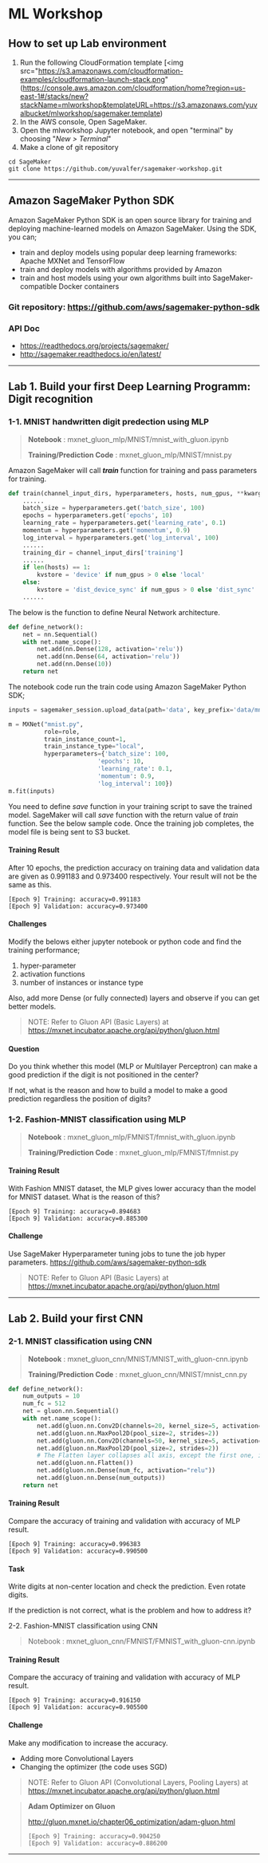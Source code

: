 # ML Workshop

## **How to set up Lab environment**

1. Run the following CloudFormation template
[<img src="https://s3.amazonaws.com/cloudformation-examples/cloudformation-launch-stack.png" (https://console.aws.amazon.com/cloudformation/home?region=us-east-1#/stacks/new?stackName=mlworkshop&templateURL=https://s3.amazonaws.com/yuvalbucket/mlworkshop/sagemaker.template)
2. In the AWS console, Open SageMaker.
3. Open the mlworkshop Jupyter notebook, and open "terminal" by choosing "_New > Terminal_"
3. Make a clone of git repository

```{r, engine='bash', count_lines}
cd SageMaker
git clone https://github.com/yuvalfer/sagemaker-workshop.git
```
---

## **Amazon SageMaker Python SDK**
Amazon SageMaker Python SDK is an open source library for training and deploying machine-learned models on Amazon SageMaker. Using the SDK, you can;

- train and deploy models using popular deep learning frameworks: Apache MXNet and TensorFlow
- train and deploy models with algorithms provided by Amazon
- train and host models using your own algorithms built into SageMaker-compatible Docker containers

### Git repository: https://github.com/aws/sagemaker-python-sdk
### API Doc
- https://readthedocs.org/projects/sagemaker/
- http://sagemaker.readthedocs.io/en/latest/

---

## **Lab 1. Build your first Deep Learning Programm: Digit recognition**

### 1-1. MNIST handwritten digit predection using MLP

> **Notebook** : mxnet_gluon_mlp/MNIST/mnist_with_gluon.ipynb
>
> **Training/Prediction Code** : mxnet_gluon_mlp/MNIST/mnist.py

Amazon SageMaker will call **_train_** function for training and pass parameters for training.

```python
def train(channel_input_dirs, hyperparameters, hosts, num_gpus, **kwargs):
    ......
    batch_size = hyperparameters.get('batch_size', 100)
    epochs = hyperparameters.get('epochs', 10)
    learning_rate = hyperparameters.get('learning_rate', 0.1)
    momentum = hyperparameters.get('momentum', 0.9)
    log_interval = hyperparameters.get('log_interval', 100)
    ......
    training_dir = channel_input_dirs['training']
    ......
    if len(hosts) == 1:
        kvstore = 'device' if num_gpus > 0 else 'local'
    else:
        kvstore = 'dist_device_sync' if num_gpus > 0 else 'dist_sync'
    ......
```

The below is the function to define Neural Network architecture.

```python
def define_network():
    net = nn.Sequential()
    with net.name_scope():
        net.add(nn.Dense(128, activation='relu'))
        net.add(nn.Dense(64, activation='relu'))
        net.add(nn.Dense(10))
    return net
```
The notebook code run the train code using Amazon SageMaker Python SDK;

```python
inputs = sagemaker_session.upload_data(path='data', key_prefix='data/mnist')

m = MXNet("mnist.py",
          role=role,
          train_instance_count=1,
          train_instance_type="local",
          hyperparameters={'batch_size': 100,
                         'epochs': 10,
                         'learning_rate': 0.1,
                         'momentum': 0.9,
                         'log_interval': 100})
m.fit(inputs)
```

You need to define _save_ function in your training script to save the trained model. SageMaker will call _save_ function with the return value of _train_ function. See the below sample code. Once the training job completes, the model file is being sent to S3 bucket.

#### Training Result

After 10 epochs, the prediction accuracy on training data and validation data are given as 0.991183 and 0.973400 respectively. Your result will not be the same as this.

````
[Epoch 9] Training: accuracy=0.991183
[Epoch 9] Validation: accuracy=0.973400
````

#### **Challenges**

Modify the belows either jupyter notebook or python code and find the training performance;

1) hyper-parameter
2) activation functions
3) number of instances or instance type

Also, add more Dense (or fully connected) layers and observe if you can get better models.

> NOTE: Refer to Gluon API (Basic Layers) at https://mxnet.incubator.apache.org/api/python/gluon.html

#### **Question**

Do you think whether this model (MLP or Multilayer Perceptron) can make a good prediction if the digit is not positioned in the center?

If not, what is the reason and how to build a model to make a good prediction regardless the position of digits?

### 1-2. Fashion-MNIST classification using MLP

> **Notebook** : mxnet_gluon_mlp/FMNIST/fmnist_with_gluon.ipynb
>
> **Training/Prediction Code** : mxnet_gluon_mlp/FMNIST/fmnist.py

#### Training Result

With Fashion MNIST dataset, the MLP gives lower accuracy than the model for MNIST dataset. What is the reason of this?

````
[Epoch 9] Training: accuracy=0.894683
[Epoch 9] Validation: accuracy=0.885300
````

#### Challenge

Use SageMaker Hyperparameter tuning jobs to tune the job hyper parameters.
https://github.com/aws/sagemaker-python-sdk

> NOTE: Refer to Gluon API (Basic Layers) at https://mxnet.incubator.apache.org/api/python/gluon.html

---
## **Lab 2. Build your first CNN**

### 2-1. MNIST classification using CNN

> **Notebook** : mxnet_gluon_cnn/MNIST/MNIST_with_gluon-cnn.ipynb
>
> **Training/Prediction Code** : mxnet_gluon_cnn/MNIST/mnist_cnn.py


````python
def define_network():
    num_outputs = 10
    num_fc = 512
    net = gluon.nn.Sequential()
    with net.name_scope():
        net.add(gluon.nn.Conv2D(channels=20, kernel_size=5, activation='relu'))
        net.add(gluon.nn.MaxPool2D(pool_size=2, strides=2))            
        net.add(gluon.nn.Conv2D(channels=50, kernel_size=5, activation='relu'))
        net.add(gluon.nn.MaxPool2D(pool_size=2, strides=2))
        # The Flatten layer collapses all axis, except the first one, into one axis.
        net.add(gluon.nn.Flatten())
        net.add(gluon.nn.Dense(num_fc, activation="relu"))
        net.add(gluon.nn.Dense(num_outputs))
    return net
````

#### Training Result

Compare the accuracy of training and validation with accuracy of MLP result.

````
[Epoch 9] Training: accuracy=0.996383
[Epoch 9] Validation: accuracy=0.990500
````

#### Task

Write digits at non-center location and check the prediction. Even rotate digits.

If the prediction is not correct, what is the problem and how to address it?

2-2. Fashion-MNIST classification using CNN

> Notebook : mxnet_gluon_cnn/FMNIST/FMNIST_with_gluon-cnn.ipynb

#### Training Result

Compare the accuracy of training and validation with accuracy of MLP result.

````
[Epoch 9] Training: accuracy=0.916150
[Epoch 9] Validation: accuracy=0.905500
````

#### Challenge

Make any modification to increase the accuracy.

- Adding more Convolutional Layers
- Changing the optimizer (the code uses SGD)

> NOTE: Refer to Gluon API (Convolutional Layers, Pooling Layers) at https://mxnet.incubator.apache.org/api/python/gluon.html

> **Adam Optimizer on Gluon**
>
> http://gluon.mxnet.io/chapter06_optimization/adam-gluon.html
>
>
> ````
> [Epoch 9] Training: accuracy=0.904250
> [Epoch 9] Validation: accuracy=0.886200
> ````

---
